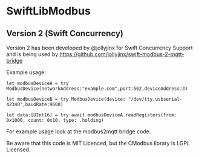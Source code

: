 # SwiftLibModbus

## Version 2 (Swift Concurrency)

Version 2 has been developed by @jollyjinx for Swift Concurrency Support and is being used by https://github.com/jollyjinx/swift-modbus-2-mqtt-bridge

Example usage:
```
let modbusDeviceA = try ModbusDevice(networkAddress:"example.com",port:502,deviceAddress:3)

let modbusDeviceB = try ModbusDevice(device: "/dev/tty.usbserial-42340",baudRate:9600)

let data:[UInt16] = try await modbusDeviceA.readRegisters(from: 0x1000, count: 0x10, type: .holding)
```

For example usage look at the modbus2mqtt bridge code.

Be aware that this code is MIT Licenced, but the CModbus library is LGPL Licensed.
